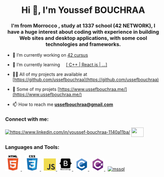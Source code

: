 <h1 align="center">Hi 👋, I'm Youssef BOUCHRAA</h1>
<h3 align="center">I'm from Morrocco , study at 1337 school (42 NETWORK), I have a huge interest about coding with experience in building Web sites and desktop applications, with some cool technologies and frameworks.</h3>

- 🔭 I’m currently working on [42 cursus](https://cestoliv.com/projects/42)

- 🌱 I’m currently learning &nbsp; &nbsp; <a href = ""> [ C++ | React.js | ...]</a>

- 👨‍💻 All of my projects are available at [https://github.com/ussefbouchraa](https://github.com/ussefbouchraa)

- 🔗 Some of my projets [https://www.ussefbouchraa.me/](https://www.ussefbouchraa.me/)

- 📫 How to reach me **ussefbouchraa@gmail.com**

<h3 align="left">Connect with me:</h3>
<p align="left">
<a href="https://linkedin.com/in/https://www.linkedin.com/in/youssef-bouchraa-1140a11ba/" target="blank"><img align="center" src="https://raw.githubusercontent.com/rahuldkjain/github-profile-readme-generator/master/src/images/icons/Social/linked-in-alt.svg" alt="https://www.linkedin.com/in/youssef-bouchraa-1140a11ba/" height="30" width="40" /></a>
<a href=" https://github.com/ussefbouchraa" target="blank"><img align="center" src="https://cdn.jsdelivr.net/npm/simple-icons@3.0.1/icons/github.svg"  height="30" width="40" /></a>

 
</p>

<h3 align="left">Languages and Tools:</h3>
<p align="left">
  <a href="https://www.w3.org/html/" target="_blank" rel="noreferrer"> <img src="https://raw.githubusercontent.com/devicons/devicon/master/icons/html5/html5-original-wordmark.svg" alt="html5" width="50px" height="50" /> </a> &nbsp;
  <a href="https://www.w3schools.com/css/" target="_blank" rel="noreferrer"> <img src="https://raw.githubusercontent.com/devicons/devicon/master/icons/css3/css3-original-wordmark.svg" alt="css3" width="50" height="50"/> </a>&nbsp;
  <a href="https://developer.mozilla.org/en-US/docs/Web/JavaScript" target="_blank" rel="noreferrer"> <img src="https://raw.githubusercontent.com/devicons/devicon/master/icons/javascript/javascript-original.svg" alt="javascript" width="40" height="40"/> </a> &nbsp;
  <a href="https://getbootstrap.com" target="_blank" rel="noreferrer"> <img src="https://raw.githubusercontent.com/devicons/devicon/master/icons/bootstrap/bootstrap-plain-wordmark.svg" alt="bootstrap" width="40" height="40"/> </a>&nbsp;
  <a href="https://www.cprogramming.com/" target="_blank" rel="noreferrer"> <img src="https://raw.githubusercontent.com/devicons/devicon/master/icons/c/c-original.svg" alt="c" width="40" height="40"/> </a> &nbsp;
  <a href="https://www.w3schools.com/cs/" target="_blank" rel="noreferrer"> <img src="https://raw.githubusercontent.com/devicons/devicon/master/icons/csharp/csharp-original.svg" alt="csharp" width="40" height="40"/> </a>&nbsp;
  <a href="https://www.microsoft.com/en-us/sql-server" target="_blank" rel="noreferrer"> <img src="https://www.svgrepo.com/show/303229/microsoft-sql-server-logo.svg" alt="mssql" width="40" height="40"/> </a> </p>
